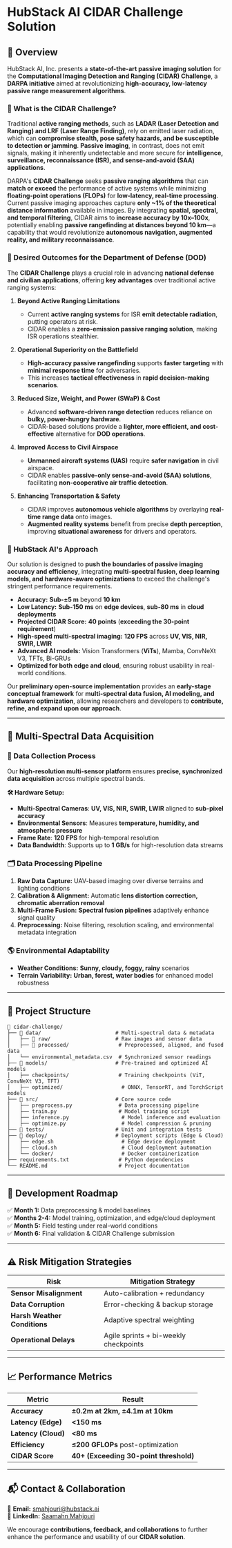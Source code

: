 
# **HubStack AI CIDAR Challenge Solution**

## 🚀 **Overview**
HubStack AI, Inc. presents a **state-of-the-art passive imaging solution** for the **Computational Imaging Detection and Ranging (CIDAR) Challenge**, a **DARPA initiative** aimed at revolutionizing **high-accuracy, low-latency passive range measurement algorithms**.

### **📌 What is the CIDAR Challenge?**
Traditional **active ranging methods**, such as **LADAR (Laser Detection and Ranging) and LRF (Laser Range Finding)**, rely on emitted laser radiation, which can **compromise stealth, pose safety hazards, and be susceptible to detection or jamming**. **Passive imaging**, in contrast, does not emit signals, making it inherently undetectable and more secure for **intelligence, surveillance, reconnaissance (ISR), and sense-and-avoid (SAA) applications**.

DARPA's **CIDAR Challenge** seeks **passive ranging algorithms** that can **match or exceed** the performance of active systems while minimizing **floating-point operations (FLOPs)** for **low-latency, real-time processing**. Current passive imaging approaches capture **only ~1% of the theoretical distance information** available in images. By integrating **spatial, spectral, and temporal filtering**, CIDAR aims to **increase accuracy by 10x–100x**, potentially enabling **passive rangefinding at distances beyond 10 km**—a capability that would revolutionize **autonomous navigation, augmented reality, and military reconnaissance**.

### **🎯 Desired Outcomes for the Department of Defense (DOD)**
The **CIDAR Challenge** plays a crucial role in advancing **national defense and civilian applications**, offering **key advantages** over traditional active ranging systems:

1. **Beyond Active Ranging Limitations**  
   - Current **active ranging systems** for ISR **emit detectable radiation**, putting operators at risk.  
   - CIDAR enables a **zero-emission passive ranging solution**, making ISR operations stealthier.

2. **Operational Superiority on the Battlefield**  
   - **High-accuracy passive rangefinding** supports **faster targeting** with **minimal response time** for adversaries.  
   - This increases **tactical effectiveness** in **rapid decision-making scenarios**.

3. **Reduced Size, Weight, and Power (SWaP) & Cost**  
   - Advanced **software-driven range detection** reduces reliance on **bulky, power-hungry hardware**.  
   - CIDAR-based solutions provide a **lighter, more efficient, and cost-effective** alternative for **DOD operations**.

4. **Improved Access to Civil Airspace**  
   - **Unmanned aircraft systems (UAS)** require **safer navigation** in civil airspace.  
   - CIDAR enables **passive-only sense-and-avoid (SAA) solutions**, facilitating **non-cooperative air traffic detection**.

5. **Enhancing Transportation & Safety**  
   - CIDAR improves **autonomous vehicle algorithms** by overlaying **real-time range data** onto images.  
   - **Augmented reality systems** benefit from precise **depth perception**, improving **situational awareness** for drivers and operators.

### **🌟 HubStack AI's Approach**
Our solution is designed to **push the boundaries of passive imaging accuracy and efficiency**, integrating **multi-spectral fusion, deep learning models, and hardware-aware optimizations** to exceed the challenge's stringent performance requirements.

- **Accuracy:** **Sub-±5 m** beyond **10 km**
- **Low Latency:** **Sub-150 ms** on **edge devices**, **sub-80 ms** in **cloud deployments**
- **Projected CIDAR Score:** **40 points** (**exceeding the 30-point requirement**)
- **High-speed multi-spectral imaging:** **120 FPS** across **UV, VIS, NIR, SWIR, LWIR**
- **Advanced AI models:** Vision Transformers (**ViTs**), Mamba, ConvNeXt V3, TFTs, Bi-GRUs
- **Optimized for both edge and cloud**, ensuring robust usability in real-world conditions.

Our **preliminary open-source implementation** provides an **early-stage conceptual framework** for **multi-spectral data fusion, AI modeling, and hardware optimization**, allowing researchers and developers to **contribute, refine, and expand upon our approach**.

---

## 📸 **Multi-Spectral Data Acquisition**
### **🔬 Data Collection Process**
Our **high-resolution multi-sensor platform** ensures **precise, synchronized data acquisition** across multiple spectral bands.

**🛠 Hardware Setup:**
- **Multi-Spectral Cameras**: **UV, VIS, NIR, SWIR, LWIR** aligned to **sub-pixel accuracy**
- **Environmental Sensors**: Measures **temperature, humidity, and atmospheric pressure**
- **Frame Rate**: **120 FPS** for high-temporal resolution
- **Data Bandwidth**: Supports up to **1 GB/s** for high-resolution data streams

### **🗂 Data Processing Pipeline**
1. **Raw Data Capture:** UAV-based imaging over diverse terrains and lighting conditions  
2. **Calibration & Alignment:** Automatic **lens distortion correction, chromatic aberration removal**  
3. **Multi-Frame Fusion:** **Spectral fusion pipelines** adaptively enhance signal quality  
4. **Preprocessing:** Noise filtering, resolution scaling, and environmental metadata integration  

### **🌎 Environmental Adaptability**
- **Weather Conditions:** **Sunny, cloudy, foggy, rainy** scenarios
- **Terrain Variability:** **Urban, forest, water bodies** for enhanced model robustness

---

## 📂 **Project Structure**
```
📂 cidar-challenge/
├── 📁 data/                        # Multi-spectral data & metadata
│   ├── 📁 raw/                     # Raw images and sensor data
│   ├── 📁 processed/                # Preprocessed, aligned, and fused data
│   └── environmental_metadata.csv  # Synchronized sensor readings
├── 📁 models/                      # Pre-trained and optimized AI models
│   ├── checkpoints/                # Training checkpoints (ViT, ConvNeXt V3, TFT)
│   ├── optimized/                   # ONNX, TensorRT, and TorchScript models
├── 📁 src/                         # Core source code
│   ├── preprocess.py               # Data processing pipeline
│   ├── train.py                    # Model training script
│   ├── inference.py                 # Model inference and evaluation
│   ├── optimize.py                  # Model compression & pruning
├── 📁 tests/                       # Unit and integration tests
├── 📁 deploy/                      # Deployment scripts (Edge & Cloud)
│   ├── edge.sh                      # Edge device deployment
│   ├── cloud.sh                     # Cloud deployment automation
│   └── docker/                      # Docker containerization
├── requirements.txt                # Python dependencies
└── README.md                       # Project documentation
```

---

## 📅 **Development Roadmap**
✅ **Month 1:** Data preprocessing & model baselines  
✅ **Months 2-4:** Model training, optimization, and edge/cloud deployment  
✅ **Month 5:** Field testing under real-world conditions  
✅ **Month 6:** Final validation & CIDAR Challenge submission  

---

## ⚠️ **Risk Mitigation Strategies**
| **Risk** | **Mitigation Strategy** |
|----------|------------------------|
| **Sensor Misalignment** | Auto-calibration + redundancy |
| **Data Corruption** | Error-checking & backup storage |
| **Harsh Weather Conditions** | Adaptive spectral weighting |
| **Operational Delays** | Agile sprints + bi-weekly checkpoints |

---

## 📈 **Performance Metrics**
| **Metric** | **Result** |
|-----------|----------|
| **Accuracy** | **±0.2m at 2km, ±4.1m at 10km** |
| **Latency (Edge)** | **<150 ms** |
| **Latency (Cloud)** | **<80 ms** |
| **Efficiency** | **≤200 GFLOPs** post-optimization |
| **CIDAR Score** | **40+ (Exceeding 30-point threshold)** |

---

## 📬 **Contact & Collaboration**
📩 **Email:** [smahjouri@hubstack.ai](mailto:smahjouri@hubstack.ai)  
🔗 **LinkedIn:** [Saamahn Mahjouri](https://www.linkedin.com/in/smahjouri)  

We encourage **contributions, feedback, and collaborations** to further enhance the performance and usability of our **CIDAR solution**.